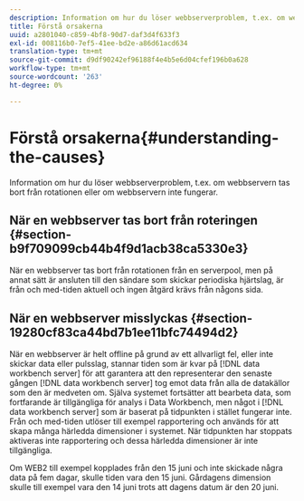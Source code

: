 ```yaml
---
description: Information om hur du löser webbserverproblem, t.ex. om webbservern tas bort från rotationen eller om webbservern inte fungerar.
title: Förstå orsakerna
uuid: a2801040-c859-4bf8-90d7-daf3d4f633f3
exl-id: 008116b0-7ef5-41ee-bd2e-a86d61acd634
translation-type: tm+mt
source-git-commit: d9df90242ef96188f4e4b5e6d04cfef196b0a628
workflow-type: tm+mt
source-wordcount: '263'
ht-degree: 0%

---
```


# Förstå orsakerna{#understanding-the-causes}

Information om hur du löser webbserverproblem, t.ex. om webbservern tas bort från rotationen eller om webbservern inte fungerar.

## När en webbserver tas bort från roteringen {#section-b9f709099cb44b4f9d1acb38ca5330e3}

När en webbserver tas bort från rotationen från en serverpool, men på annat sätt är ansluten till den sändare som skickar periodiska hjärtslag, är från och med-tiden aktuell och ingen åtgärd krävs från någons sida.

## När en webbserver misslyckas {#section-19280cf83ca44bd7b1ee11bfc74494d2}

När en webbserver är helt offline på grund av ett allvarligt fel, eller inte skickar data eller pulsslag, stannar tiden som är kvar på [!DNL data workbench server] för att garantera att den representerar den senaste gången [!DNL data workbench server] tog emot data från alla de datakällor som den är medveten om. Själva systemet fortsätter att bearbeta data, som fortfarande är tillgängliga för analys i Data Workbench, men något i [!DNL data workbench server] som är baserat på tidpunkten i stället fungerar inte. Från och med-tiden utlöser till exempel rapportering och används för att skapa många härledda dimensioner i systemet. När tidpunkten har stoppats aktiveras inte rapportering och dessa härledda dimensioner är inte tillgängliga.

Om WEB2 till exempel kopplades från den 15 juni och inte skickade några data på fem dagar, skulle tiden vara den 15 juni. Gårdagens dimension skulle till exempel vara den 14 juni trots att dagens datum är den 20 juni.
